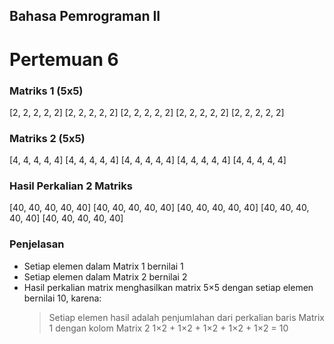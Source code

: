  ## Bahasa Pemrograman II 
 # Pertemuan 6

 ### Matriks 1 (5x5)
 [2, 2, 2, 2, 2]
 [2, 2, 2, 2, 2]
 [2, 2, 2, 2, 2]
 [2, 2, 2, 2, 2]
 [2, 2, 2, 2, 2]

 ### Matriks 2 (5x5)
 [4, 4, 4, 4, 4]
 [4, 4, 4, 4, 4]
 [4, 4, 4, 4, 4]
 [4, 4, 4, 4, 4]
 [4, 4, 4, 4, 4]

 ### Hasil Perkalian 2 Matriks
[40, 40, 40, 40, 40] 
[40, 40, 40, 40, 40] 
[40, 40, 40, 40, 40] 
[40, 40, 40, 40, 40] 
[40, 40, 40, 40, 40] 

### Penjelasan
- Setiap elemen dalam Matrix 1 bernilai 1
- Setiap elemen dalam Matrix 2 bernilai 2
- Hasil perkalian matrix menghasilkan matrix 5×5 dengan setiap elemen bernilai 10, karena:
    > Setiap elemen hasil adalah penjumlahan dari perkalian baris Matrix 1 dengan kolom Matrix 2
    > 1×2 + 1×2 + 1×2 + 1×2 + 1×2 = 10


